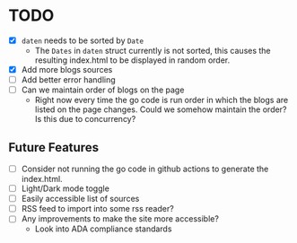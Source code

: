 # TODO

- [x] `daten` needs to be sorted by `Date`
  - The `Dates` in `daten` struct currently is not sorted, this causes the resulting index.html to be displayed in random order.
- [x] Add more blogs sources
- [ ] Add better error handling
- [ ] Can we maintain order of blogs on the page
  - Right now every time the go code is run order in which the blogs are listed on the page changes. Could we somehow maintain the order? Is this due to concurrency?

## Future Features

- [ ] Consider not running the go code in github actions to generate the index.html.
- [ ] Light/Dark mode toggle
- [ ] Easily accessible list of sources
- [ ] RSS feed to import into some rss reader?
- [ ] Any improvements to make the site more accessible?
  - Look into ADA compliance standards
